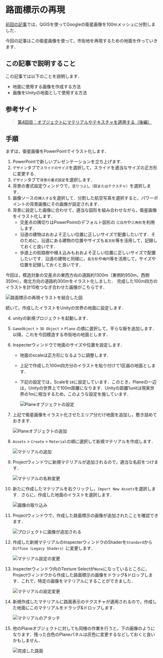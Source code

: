 # 路面標示の再現

[前回の記事](./divide_photography.md)では，QGISを使ってGoogleの衛星画像を100mメッシュに分割しました．

今回の記事はこの衛星画像を使って，市街地を再現するための地面を作っていきます．

## この記事で説明すること

この記事では以下のことを説明します．
- 地面に使用する画像を作成する方法
- 画像をUnityの地面として使用する方法

## 参考サイト

> [第4回目：オブジェクトにマテリアルやテキスチャを適用する（後編）](https://book.mynavi.jp/manatee/detail/id=59718)

## 手順
まずは，衛星画像をPowerPointでイラスト化します．

1. PowerPointで新しいプレゼンテーションを立ち上げます．
1. `デザイン`タブで`スライドのサイズ`を選択して，スライドを適当なサイズの正方形に変更する．
1. `デザイン`タブで`背景の書式設定`を選択します．
1. 背景の書式設定ウィンドウで，`塗りつぶし（図またはテクスチャ）`を選択します．
1. 画像ソースの`挿入する`を選択して．分割した航空写真を選択すると，パワーポイントの背景画像にその画像が設定されます．
1. 背景に設定した画像に合わせて，適当な図形を組み合わせながら，衛星画像をイラスト化します．
    - 交差点の隅切りはPowerPointのデフォルト図形の `三日月`や`三角形`を利用します．
    - 沿道の建物はおおよそ正しい位置に正しいサイズで配置したいです．そのために，沿道にある建物の位置やサイズも`長方形`等を活用して，記録しておくと良いです．
    - 歩道上の街路樹や植え込みもおおよそ正しい位置に正しいサイズで配置したいです．沿道の建物と同様に，`長方形`や`楕円`等を活用して，サイズや位置を記録しておくと良いです．

今回は，模造対象の交差点の東西方向の道路約1300m（東側約950m，西側350m），南北方向の道路約300mをイラスト化しました．
完成した100m四方のイラストを計15枚つなぎ合わせた画像がこちらです．    

![路面標示の再現イラストを結合した図](./figures/1_2/1_2_1.png)

続いて，作成したイラストをUnityの世界の地面に設定します．

4. unityの新規プロジェクトを起動します．
5. `GameObject` > `3D Object` > `Plane` の順に選択して，平らな板を追加します．以降，これを今回模造する市街地の地面とします．
6. Inspecterウィンドウで地面のサイズや位置を設定します．
    - 地面のscaleは正方形になるように調整します．
    - 上記で作成した100m四方分のイラストを貼り付けて1区画の地面とします．
    - 下記の設定では，Scaleを`10`に設定しています．このとき，Planeの一辺は，Unityの世界上で100m距離になります．Unityの距離1unitは現実世界の1mに相当するため，このような設定を施しています．
        
        ![Planeオブジェクトの設定](./figures/1_2/1_2_2.png)

        
7. 上記で衛星画像をイラスト化させたエリア分だけ地面を追加し，敷き詰めておきます．
    
    ![Planeオブジェクトの追加](./figures/1_2/1_2_3.png)

    
8. `Assets` > `Create` > `Material`の順に選択して新規マテリアルを作成します．
    
    ![マテリアルの追加](./figures/1_2/1_2_4.png)
    
9. Projectウィンドウに新規マテリアルが追加されるので，適当な名前をつけます．
    
    ![マテリアルの名称変更](./figures/1_2/1_2_5.png)
    
10. 新たに作成したマテリアルを右クリックし，`Import New Assets`を選択します．さらに，作成した地面のイラストを選択します．
    
    ![画像の取り込み](./figures/1_2/1_2_6.png)
    
11. Projectウィンドウで，作成した路面標示の画像が追加されたことを確認できます．
    
    ![プロジェクトに画像が追加される](./figures/1_2/1_2_7.png)

12. 作成した新規マテリアルのInspecterウィンドウのShaderを`Standard`から `Diffuse（Legacy Shaders）`に変更します．
    
    ![マテリアル設定の変更](./figures/1_2/1_2_8.png)

13. Inspecterウィンドウ内のTexture Selectが`None`になっているところに，Projectウィンドウから作成した路面標示の画像をドラッグ&ドロップします．これで，特定の画像をマテリアルにすることができました．
    
    ![マテリアルの設定変更](./figures/1_2/1_2_9.png)

    
14. 新規作成したマテリアルに路面表示のテクスチャが適用されるので，作成した地面にこのマテリアルをドラッグ&ドロップします．
    
    ![マテリアルのアタッチ](./figures/1_2/1_2_10.png)

15. 他のPlaneオブジェクトに対しても同様の作業を行うと，下の画像のようになります．残った白色のPlaneパネルは灰色に変更するなどしておくと良いかもしません．

    ![完成した路面](./figures/1_2/1_2_11.png)


 

